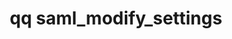 ---
category: saml
command: saml_modify_settings
optional_options:
- alternate:
  - -d
  help: Disable authentication via SAML
  name: --disable
  required: false
- alternate:
  - -e
  help: Enable authentication via SAML
  name: --enable
  required: false
- alternate: []
  help: Sets the cluster's configured IDP SSO URL.
  name: --idp-sso-url
  required: false
- alternate: []
  help: Sets the cluster's configured IDP public key with the given value in PEM format.
  name: --idp-certificate
  required: false
- alternate: []
  help: Sets the cluster's configured IDP public key from a PEM file.
  name: --idp-certificate-file
  required: false
- alternate: []
  help: Sets the URI for the IDP this cluster trusts to authenticate users via SAML.
  name: --idp-entity-id
  required: false
- alternate: []
  help: Sets the cluster's configured DNS name (must be FQDN).
  name: --cluster-dns-name
  required: false
- alternate: []
  help: If set, requires SSO for Active Directory (AD) users to be able to manage
    this cluster. The cluster rejects password-based authentication from AD users
    of the Qumulo Core Web UI, qq CLI, and REST API. This setting does not restrict access over
    file protocols such as SMB.
  name: --require-sso
  required: false
permalink: /qq-cli-command-guide/saml/saml_modify_settings.html
positional_options: []
sidebar: qq_cli_command_reference_sidebar
summary: This section explains how to use the <code>qq saml_modify_settings</code>
  command.
synopsis: Modify cluster SAML configuration
title: qq saml_modify_settings
usage: "qq saml_modify_settings [-h] [--disable | --enable] [--idp-sso-url IDP_SSO_URL]\
  \ [--idp-certificate IDP_CERTIFICATE | --idp-certificate-file IDP_CERTIFICATE_FILE]\n\
  \    [--idp-entity-id IDP_ENTITY_ID] [--cluster-dns-name CLUSTER_DNS_NAME] [--require-sso\
  \ {true,false}]"
zendesk_source: qq CLI Command Guide

---